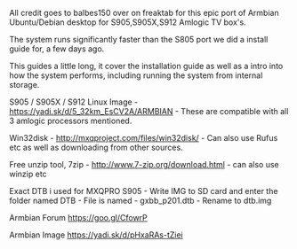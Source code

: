 All credit goes to balbes150 over on freaktab for this epic port of Armbian Ubuntu/Debian desktop for S905,S905X,S912 Amlogic TV box's.

The system runs significantly faster than the S805 port we did a install guide for, a few days ago.

This guides a little long, it cover the installation guide as well as a intro into how the system performs, including running the system from internal storage.

S905 / S905X / S912 Linux Image - https://yadi.sk/d/5_32km_EsCV2A/ARMBIAN - These are compatible with all 3 amlogic processors mentioned.

Win32disk - http://mxqproject.com/files/win32disk/ - Can also use Rufus etc as well as downloading from other sources.

Free unzip tool, 7zip - http://www.7-zip.org/download.html - can also use winzip etc

Exact DTB i used for MXQPRO S905 - Write IMG to SD card and enter the folder named DTB - File is named - gxbb_p201.dtb - Rename to dtb.img




Armbian Forum https://goo.gl/CfowrP

Armbian Image https://yadi.sk/d/pHxaRAs-tZiei



